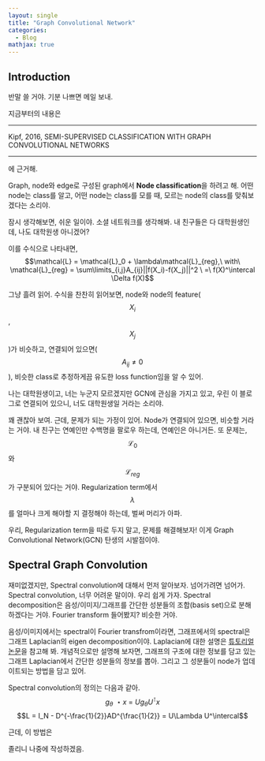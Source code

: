 ```yaml
---
layout: single
title: "Graph Convolutional Network"
categories:
  - Blog
mathjax: true
---
```


## Introduction
반말 쓸 거야. 기분 나쁘면 메일 보내.

지금부터의 내용은  

***

Kipf, 2016, SEMI-SUPERVISED CLASSIFICATION WITH GRAPH CONVOLUTIONAL NETWORKS

***

에 근거해.

Graph, node와 edge로 구성된 graph에서 **Node classification**을 하려고 해.
어떤 node는 class를 알고, 어떤 node는 class를 모를 때, 모르는 node의 class를 맞춰보겠다는 소리야.

잠시 생각해보면, 쉬운 일이야. 소셜 네트워크를 생각해봐.
내 친구들은 다 대학원생인데, 나도 대학원생 아니겠어?

이를 수식으로 나타내면,   
  $$\mathcal{L} = \mathcal{L}_0 + \lambda\mathcal{L}_{reg},\ with\ \mathcal{L}_{reg} = \sum\limits_{i,j}A_{ij}||f(X_i)-f(X_j)||^2 \ =\ f(X)^\intercal \Delta f(X)$$

그냥 흘려 읽어. 수식을 찬찬히 읽어보면, node와 node의 feature($$X_i$$ , $$X_j$$)가 비슷하고, 연결되어 있으면($$A_{ij} \not= 0$$), 비슷한 class로 추정하게끔 유도한 loss function임을 알 수 있어.

나는 대학원생이고, 너는 누군지 모르겠지만 GCN에 관심을 가지고 있고, 우린 이 블로그로 연결되어 있으니, 너도 대학원생일 거라는 소리야.

꽤 괜찮아 보여. 근데, 문제가 되는 가정이 있어. Node가 연결되어 있으면, 비슷할 거라는 거야. 내 친구는 연예인만 수백명을 팔로우 하는데, 연예인은 아니거든. 또 문제는, $$\mathcal{L}_0$$ 와 $$\mathcal{L}_{reg}$$ 가 구분되어 있다는 거야. Regularization term에서 $$\lambda$$ 를 얼마나 크게 해야할 지 결정해야 하는데, 벌써 머리가 아파.  

우리, Regularization term을 따로 두지 말고, 문제를 해결해보자! 이게 Graph Convolutional Network(GCN) 탄생의 시발점이야.


## Spectral Graph Convolution
재미없겠지만, Spectral convolution에 대해서 먼저 알아보자.
넘어가려면 넘어가.
Spectral convolution, 너무 어려운 말이야.
우리 쉽게 가자.
Spectral decomposition은 음성/이미지/그래프를 간단한 성분들의 조합(basis set)으로 분해하겠다는 거야.
Fourier transform 들어봤지?
비슷한 거야.

음성/이미지에서는 spectral이 Fourier transfrom이라면, 그래프에서의 spectral은 그래프 Laplacian의 eigen decomposition이야.
Laplacian에 대한 설명은 [튜토리얼 논문](https://arxiv.org/abs/0711.0189)을 참고해 봐.
개념적으로만 설명해 보자면, 그래프의 구조에 대한 정보를 담고 있는 그래프 Laplacian에서 간단한 성분들의 정보를 뽑아.
그리고 그 성분들이 node가 업데이트되는 방법을 담고 있어.

Spectral convolution의 정의는 다음과 같아.
$$g_\theta\ \star x\ = \ Ug_\theta U^\intercal x $$
$$L = I_N - D^{-\frac{1}{2}}AD^{\frac{1}{2}} = U\Lambda U^\intercal$$

근데, 이 방법은 

졸리니 나중에 작성하겠음.
